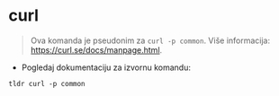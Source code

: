# curl

> Ova komanda je pseudonim za `curl -p common`.
> Više informacija: <https://curl.se/docs/manpage.html>.

- Pogledaj dokumentaciju za izvornu komandu:

`tldr curl -p common`
